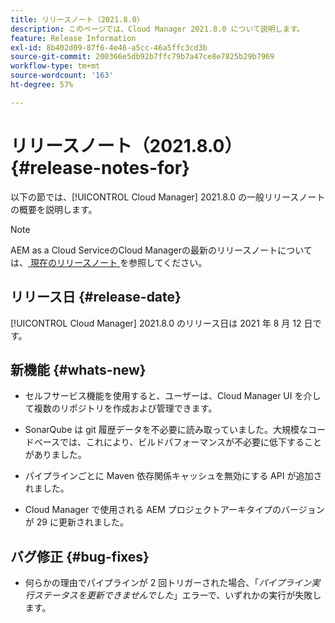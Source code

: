 ```yaml
---
title: リリースノート（2021.8.0）
description: このページでは、Cloud Manager 2021.8.0 について説明します。
feature: Release Information
exl-id: 8b402d09-87f6-4e46-a5cc-46a5ffc3cd3b
source-git-commit: 200366e5db92b7ffc79b7a47ce8e7825b29b7969
workflow-type: tm+mt
source-wordcount: '163'
ht-degree: 57%

---
```


# リリースノート（2021.8.0） {#release-notes-for}

以下の節では、[!UICONTROL Cloud Manager] 2021.8.0 の一般リリースノートの概要を説明します。

>[!NOTE]
>AEM as a Cloud ServiceのCloud Managerの最新のリリースノートについては、[ 現在のリリースノート ](https://experienceleague.adobe.com/docs/experience-manager-cloud-service/onboarding/getting-access/release-notes-cloud-manager/release-notes-cm-current.html?lang=ja#getting-access) を参照してください。

## リリース日 {#release-date}

[!UICONTROL Cloud Manager] 2021.8.0 のリリース日は 2021 年 8 月 12 日です。


## 新機能 {#whats-new}

* セルフサービス機能を使用すると、ユーザーは、Cloud Manager UI を介して複数のリポジトリを作成および管理できます。

* SonarQube は git 履歴データを不必要に読み取っていました。大規模なコードベースでは、これにより、ビルドパフォーマンスが不必要に低下することがありました。

* パイプラインごとに Maven 依存関係キャッシュを無効にする API が追加されました。

* Cloud Manager で使用される AEM プロジェクトアーキタイプのバージョンが 29 に更新されました。

## バグ修正 {#bug-fixes}

* 何らかの理由でパイプラインが 2 回トリガーされた場合、「*パイプライン実行ステータスを更新できませんでした*」エラーで、いずれかの実行が失敗します。
